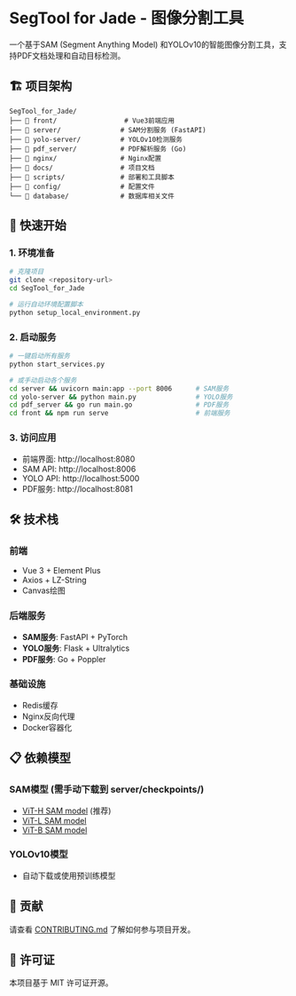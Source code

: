 # SegTool for Jade - 图像分割工具

一个基于SAM (Segment Anything Model) 和YOLOv10的智能图像分割工具，支持PDF文档处理和自动目标检测。

## 🏗️ 项目架构

```
SegTool_for_Jade/
├── 📁 front/                 # Vue3前端应用
├── 📁 server/               # SAM分割服务 (FastAPI)
├── 📁 yolo-server/          # YOLOv10检测服务
├── 📁 pdf_server/           # PDF解析服务 (Go)
├── 📁 nginx/                # Nginx配置
├── 📁 docs/                 # 项目文档
├── 📁 scripts/              # 部署和工具脚本
├── 📁 config/               # 配置文件
└── 📁 database/             # 数据库相关文件
```

## 🚀 快速开始

### 1. 环境准备

```bash
# 克隆项目
git clone <repository-url>
cd SegTool_for_Jade

# 运行自动环境配置脚本
python setup_local_environment.py
```

### 2. 启动服务

```bash
# 一键启动所有服务
python start_services.py

# 或手动启动各个服务
cd server && uvicorn main:app --port 8006      # SAM服务
cd yolo-server && python main.py               # YOLO服务  
cd pdf_server && go run main.go                # PDF服务
cd front && npm run serve                      # 前端服务
```

### 3. 访问应用

- 前端界面: http://localhost:8080
- SAM API: http://localhost:8006
- YOLO API: http://localhost:5000
- PDF服务: http://localhost:8081

## 🛠️ 技术栈

### 前端
- Vue 3 + Element Plus
- Axios + LZ-String
- Canvas绘图

### 后端服务
- **SAM服务**: FastAPI + PyTorch
- **YOLO服务**: Flask + Ultralytics
- **PDF服务**: Go + Poppler

### 基础设施
- Redis缓存
- Nginx反向代理
- Docker容器化

## 📋 依赖模型

### SAM模型 (需手动下载到 server/checkpoints/)
- [ViT-H SAM model](https://dl.fbaipublicfiles.com/segment_anything/sam_vit_h_4b8939.pth) (推荐)
- [ViT-L SAM model](https://dl.fbaipublicfiles.com/segment_anything/sam_vit_l_0b3195.pth)
- [ViT-B SAM model](https://dl.fbaipublicfiles.com/segment_anything/sam_vit_b_01ec64.pth)

### YOLOv10模型
- 自动下载或使用预训练模型

## 🤝 贡献

请查看 [CONTRIBUTING.md](docs/CONTRIBUTING.md) 了解如何参与项目开发。

## 📄 许可证

本项目基于 MIT 许可证开源。



